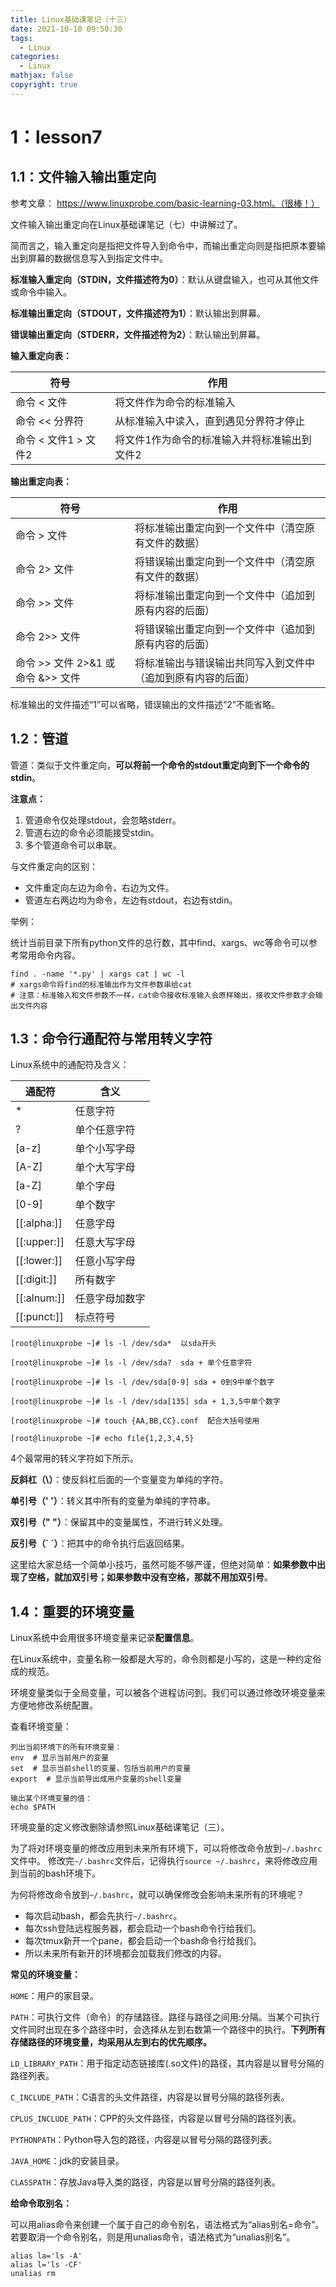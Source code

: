 ```yaml
---
title: Linux基础课笔记（十三）
date: 2021-10-10 09:50:30
tags:
  - Linux
categories:
  - Linux
mathjax: false
copyright: true
---
```


# 1：lesson7

## 1.1：文件输入输出重定向

参考文章： https://www.linuxprobe.com/basic-learning-03.html。（很棒！）

<!--more-->

文件输入输出重定向在Linux基础课笔记（七）中讲解过了。

简而言之，输入重定向是指把文件导入到命令中，而输出重定向则是指把原本要输出到屏幕的数据信息写入到指定文件中。

**标准输入重定向（STDIN，文件描述符为0）**：默认从键盘输入，也可从其他文件或命令中输入。

**标准输出重定向（STDOUT，文件描述符为1）**：默认输出到屏幕。

**错误输出重定向（STDERR，文件描述符为2）**：默认输出到屏幕。

**输入重定向表：**

| 符号                 | 作用                                         |
| -------------------- | -------------------------------------------- |
| 命令 < 文件          | 将文件作为命令的标准输入                     |
| 命令 << 分界符       | 从标准输入中读入，直到遇见分界符才停止       |
| 命令 < 文件1 > 文件2 | 将文件1作为命令的标准输入并将标准输出到文件2 |

**输出重定向表：**

| 符号                               | 作用                                                         |
| ---------------------------------- | ------------------------------------------------------------ |
| 命令 > 文件                        | 将标准输出重定向到一个文件中（清空原有文件的数据）           |
| 命令 2> 文件                       | 将错误输出重定向到一个文件中（清空原有文件的数据）           |
| 命令 >> 文件                       | 将标准输出重定向到一个文件中（追加到原有内容的后面）         |
| 命令 2>> 文件                      | 将错误输出重定向到一个文件中（追加到原有内容的后面）         |
| 命令 >> 文件 2>&1 或 命令 &>> 文件 | 将标准输出与错误输出共同写入到文件中（追加到原有内容的后面） |

标准输出的文件描述“1”可以省略，错误输出的文件描述“2”不能省略。

## 1.2：管道

管道：类似于文件重定向，**可以将前一个命令的stdout重定向到下一个命令的stdin**。

**注意点：**

1. 管道命令仅处理stdout，会忽略stderr。
2. 管道右边的命令必须能接受stdin。
3. 多个管道命令可以串联。

与文件重定向的区别：

- 文件重定向左边为命令，右边为文件。
- 管道左右两边均为命令，左边有stdout，右边有stdin。

举例：

统计当前目录下所有python文件的总行数，其中find、xargs、wc等命令可以参考常用命令内容。

```shell
find . -name '*.py' | xargs cat | wc -l
# xargs命令将find的标准输出作为文件参数串给cat
# 注意：标准输入和文件参数不一样，cat命令接收标准输入会原样输出，接收文件参数才会输出文件内容
```

## 1.3：命令行通配符与常用转义字符

 Linux系统中的通配符及含义：

| 通配符      | 含义           |
| ----------- | -------------- |
| *           | 任意字符       |
| ?           | 单个任意字符   |
| [a-z]       | 单个小写字母   |
| [A-Z]       | 单个大写字母   |
| [a-Z]       | 单个字母       |
| [0-9]       | 单个数字       |
| [[:alpha:]] | 任意字母       |
| [[:upper:]] | 任意大写字母   |
| [[:lower:]] | 任意小写字母   |
| [[:digit:]] | 所有数字       |
| [[:alnum:]] | 任意字母加数字 |
| [[:punct:]] | 标点符号       |

```shell
[root@linuxprobe ~]# ls -l /dev/sda*  以sda开头

[root@linuxprobe ~]# ls -l /dev/sda?  sda + 单个任意字符

[root@linuxprobe ~]# ls -l /dev/sda[0-9] sda + 0到9中单个数字

[root@linuxprobe ~]# ls -l /dev/sda[135] sda + 1,3,5中单个数字

[root@linuxprobe ~]# touch {AA,BB,CC}.conf  配合大括号使用

[root@linuxprobe ~]# echo file{1,2,3,4,5}
```

4个最常用的转义字符如下所示。

**反斜杠（\）**：使反斜杠后面的一个变量变为单纯的字符。

**单引号（' '）**：转义其中所有的变量为单纯的字符串。

**双引号（" "）**：保留其中的变量属性，不进行转义处理。

**反引号（\` `）**：把其中的命令执行后返回结果。

这里给大家总结一个简单小技巧，虽然可能不够严谨，但绝对简单：**如果参数中出现了空格，就加双引号；如果参数中没有空格，那就不用加双引号**。

## 1.4：重要的环境变量

Linux系统中会用很多环境变量来记录**配置信息**。

在Linux系统中，变量名称一般都是大写的，命令则都是小写的，这是一种约定俗成的规范。

环境变量类似于全局变量，可以被各个进程访问到。我们可以通过修改环境变量来方便地修改系统配置。

查看环境变量：

```shell
列出当前环境下的所有环境变量：
env  # 显示当前用户的变量
set  # 显示当前shell的变量，包括当前用户的变量
export  # 显示当前导出成用户变量的shell变量

输出某个环境变量的值：
echo $PATH
```

环境变量的定义修改删除请参照Linux基础课笔记（三）。

为了将对环境变量的修改应用到未来所有环境下，可以将修改命令放到`~/.bashrc`文件中。
修改完`~/.bashrc`文件后，记得执行`source ~/.bashrc`，来将修改应用到当前的bash环境下。

为何将修改命令放到`~/.bashrc`，就可以确保修改会影响未来所有的环境呢？

- 每次启动bash，都会先执行`~/.bashrc`。
- 每次ssh登陆远程服务器，都会启动一个bash命令行给我们。
- 每次tmux新开一个pane，都会启动一个bash命令行给我们。
- 所以未来所有新开的环境都会加载我们修改的内容。

**常见的环境变量：**

`HOME`：用户的家目录。

`PATH`：可执行文件（命令）的存储路径。路径与路径之间用:分隔。当某个可执行文件同时出现在多个路径中时，会选择从左到右数第一个路径中的执行。**下列所有存储路径的环境变量，均采用从左到右的优先顺序。**

`LD_LIBRARY_PATH`：用于指定动态链接库(.so文件)的路径，其内容是以冒号分隔的路径列表。

`C_INCLUDE_PATH`：C语言的头文件路径，内容是以冒号分隔的路径列表。

`CPLUS_INCLUDE_PATH`：CPP的头文件路径，内容是以冒号分隔的路径列表。

`PYTHONPATH`：Python导入包的路径，内容是以冒号分隔的路径列表。

`JAVA_HOME`：jdk的安装目录。

`CLASSPATH`：存放Java导入类的路径，内容是以冒号分隔的路径列表。

**给命令取别名：**

可以用alias命令来创建一个属于自己的命令别名，语法格式为“alias别名=命令”。若要取消一个命令别名，则是用unalias命令，语法格式为“unalias别名”。

```shell
alias la='ls -A'
alias l='ls -CF'
unalias rm
```

